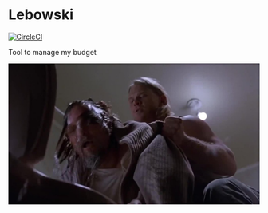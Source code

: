 # Lebowski

[![CircleCI](https://circleci.com/gh/mcproger/lebowski.svg?style=svg)](https://circleci.com/gh/mcproger/lebowski)

Tool to manage my budget

![My budget state](https://raw.githubusercontent.com/mcproger/lebowski/master/docs_img/img.jpg)
